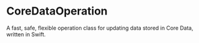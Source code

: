 # CoreDataOperation
A fast, safe, flexible operation class for updating data stored in Core Data, written in Swift.
